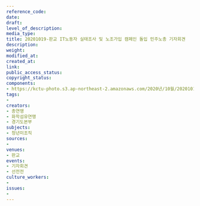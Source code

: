 ```yaml
---
reference_code: 
date: 
draft: 
level_of_description: 
media_type: 
title: 20201019-판교 IT노동자 실태조사 및 노조가입 캠페인 돌입 민주노총 기자회견
description: 
weight: 
modified_at: 
created_at: 
link: 
public_access_status: 
copyright_status: 
components:
- https://kctu-photo.s3.ap-northeast-2.amazonaws.com/2020년/10월/20201019-판교+IT노동자+실태조사+및+노조가입+캠페인+돌입+민주노총+기자회견/_5D_0065.jpg
tags:
- 
creators:
- 총연맹
- 화학섬유연맹
- 경기도본부
subjects:
- 청년미조직
sources:
- 
venues:
- 판교
events:
- 기자회견
- 선전전
culture_workers:
- 
issues:
- 
---
```


